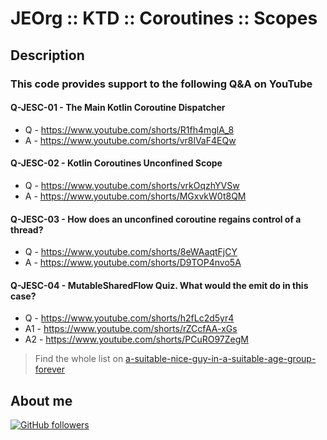 # JEOrg :: KTD :: Coroutines :: Scopes

## Description

### This code provides support to the following Q&A on YouTube

#### Q-JESC-01 - The Main Kotlin Coroutine Dispatcher
-   Q - https://www.youtube.com/shorts/R1fh4mglA_8
-   A - https://www.youtube.com/shorts/vr8lVaF4EQw

#### Q-JESC-02 - Kotlin Coroutines Unconfined Scope
-   Q - https://www.youtube.com/shorts/vrkOqzhYVSw
-   A - https://www.youtube.com/shorts/MGxvkW0t8QM

#### Q-JESC-03 - How does an unconfined coroutine regains control of a thread?
-   Q - https://www.youtube.com/shorts/8eWAaqtFjCY
-   A - https://www.youtube.com/shorts/D9TOP4nvo5A

#### Q-JESC-04 - MutableSharedFlow Quiz. What would the emit do in this case? 
-   Q - https://www.youtube.com/shorts/h2fLc2d5yr4
-   A1 - https://www.youtube.com/shorts/rZCcfAA-xGs
-   A2 - https://www.youtube.com/shorts/PCuRO97ZegM

> Find the whole list on [a-suitable-nice-guy-in-a-suitable-age-group-forever](https://github.com/jesperancinha/a-suitable-nice-guy-in-a-suitable-age-group-forever/tree/main/you-tube-sessions/quizzes)

## About me

[![GitHub followers](https://img.shields.io/github/followers/jesperancinha.svg?label=Jesperancinha&style=for-the-badge&logo=github&color=grey "GitHub")](https://github.com/jesperancinha)
